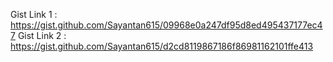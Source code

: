 Gist Link 1 : https://gist.github.com/Sayantan615/09968e0a247df95d8ed495437177ec47
Gist Link 2 : https://gist.github.com/Sayantan615/d2cd8119867186f86981162101ffe413
